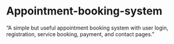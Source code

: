 # Appointment-booking-system
“A simple but useful appointment booking system with user login, registration, service booking, payment, and contact pages.”
